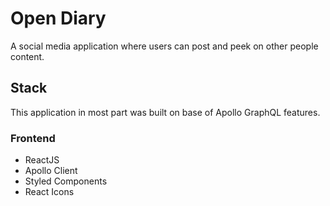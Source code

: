 # Open Diary

A social media application where users can post and peek on other people content.

## Stack 

This application in most part was built on base of Apollo GraphQL features.

### Frontend
  - ReactJS
  - Apollo Client
  - Styled Components
  - React Icons
  